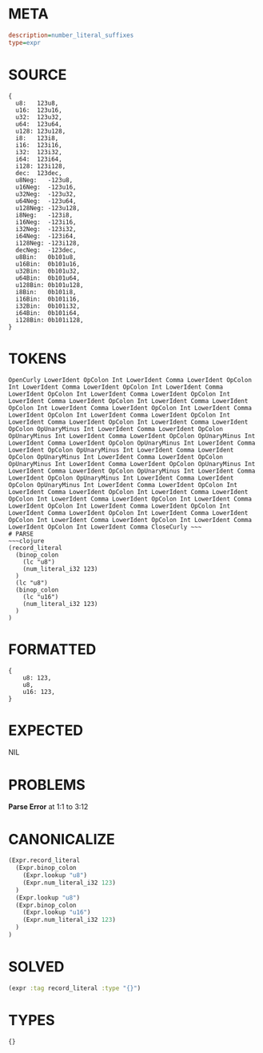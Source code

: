 # META
~~~ini
description=number_literal_suffixes
type=expr
~~~
# SOURCE
~~~roc
{
  u8:   123u8,
  u16:  123u16,
  u32:  123u32,
  u64:  123u64,
  u128: 123u128,
  i8:   123i8,
  i16:  123i16,
  i32:  123i32,
  i64:  123i64,
  i128: 123i128,
  dec:  123dec,
  u8Neg:   -123u8,
  u16Neg:  -123u16,
  u32Neg:  -123u32,
  u64Neg:  -123u64,
  u128Neg: -123u128,
  i8Neg:   -123i8,
  i16Neg:  -123i16,
  i32Neg:  -123i32,
  i64Neg:  -123i64,
  i128Neg: -123i128,
  decNeg:  -123dec,
  u8Bin:   0b101u8,
  u16Bin:  0b101u16,
  u32Bin:  0b101u32,
  u64Bin:  0b101u64,
  u128Bin: 0b101u128,
  i8Bin:   0b101i8,
  i16Bin:  0b101i16,
  i32Bin:  0b101i32,
  i64Bin:  0b101i64,
  i128Bin: 0b101i128,
}
~~~
# TOKENS
~~~text
OpenCurly LowerIdent OpColon Int LowerIdent Comma LowerIdent OpColon Int LowerIdent Comma LowerIdent OpColon Int LowerIdent Comma LowerIdent OpColon Int LowerIdent Comma LowerIdent OpColon Int LowerIdent Comma LowerIdent OpColon Int LowerIdent Comma LowerIdent OpColon Int LowerIdent Comma LowerIdent OpColon Int LowerIdent Comma LowerIdent OpColon Int LowerIdent Comma LowerIdent OpColon Int LowerIdent Comma LowerIdent OpColon Int LowerIdent Comma LowerIdent OpColon OpUnaryMinus Int LowerIdent Comma LowerIdent OpColon OpUnaryMinus Int LowerIdent Comma LowerIdent OpColon OpUnaryMinus Int LowerIdent Comma LowerIdent OpColon OpUnaryMinus Int LowerIdent Comma LowerIdent OpColon OpUnaryMinus Int LowerIdent Comma LowerIdent OpColon OpUnaryMinus Int LowerIdent Comma LowerIdent OpColon OpUnaryMinus Int LowerIdent Comma LowerIdent OpColon OpUnaryMinus Int LowerIdent Comma LowerIdent OpColon OpUnaryMinus Int LowerIdent Comma LowerIdent OpColon OpUnaryMinus Int LowerIdent Comma LowerIdent OpColon OpUnaryMinus Int LowerIdent Comma LowerIdent OpColon Int LowerIdent Comma LowerIdent OpColon Int LowerIdent Comma LowerIdent OpColon Int LowerIdent Comma LowerIdent OpColon Int LowerIdent Comma LowerIdent OpColon Int LowerIdent Comma LowerIdent OpColon Int LowerIdent Comma LowerIdent OpColon Int LowerIdent Comma LowerIdent OpColon Int LowerIdent Comma LowerIdent OpColon Int LowerIdent Comma LowerIdent OpColon Int LowerIdent Comma CloseCurly ~~~
# PARSE
~~~clojure
(record_literal
  (binop_colon
    (lc "u8")
    (num_literal_i32 123)
  )
  (lc "u8")
  (binop_colon
    (lc "u16")
    (num_literal_i32 123)
  )
)
~~~
# FORMATTED
~~~roc
{
	u8: 123,
	u8,
	u16: 123,
}
~~~
# EXPECTED
NIL
# PROBLEMS
**Parse Error**
at 1:1 to 3:12

# CANONICALIZE
~~~clojure
(Expr.record_literal
  (Expr.binop_colon
    (Expr.lookup "u8")
    (Expr.num_literal_i32 123)
  )
  (Expr.lookup "u8")
  (Expr.binop_colon
    (Expr.lookup "u16")
    (Expr.num_literal_i32 123)
  )
)
~~~
# SOLVED
~~~clojure
(expr :tag record_literal :type "{}")
~~~
# TYPES
~~~roc
{}
~~~
